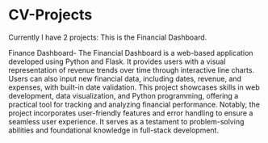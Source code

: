 # CV-Projects

Currently I have 2 projects: This is the Financial Dashboard.
  
Finance Dashboard- The Financial Dashboard is a web-based application developed using Python and Flask. It provides users with a visual representation of revenue trends over time through interactive line charts. Users can also input new financial data, including dates, revenue, and expenses, with built-in date validation. This project showcases skills in web development, data visualization, and Python programming, offering a practical tool for tracking and analyzing financial performance. Notably, the project incorporates user-friendly features and error handling to ensure a seamless user experience. It serves as a testament to problem-solving abilities and foundational knowledge in full-stack development.

